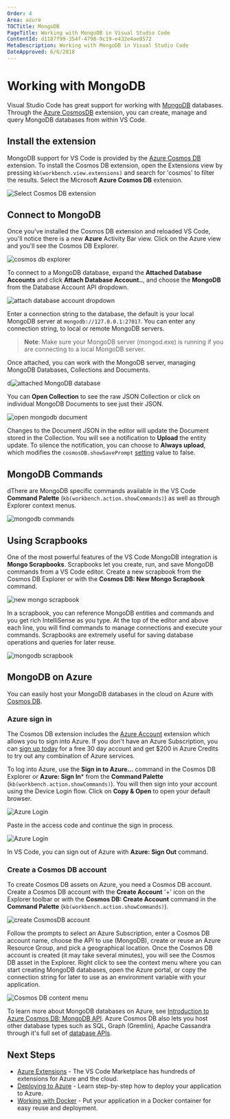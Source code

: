 ```yaml
---
Order: 4
Area: azure
TOCTitle: MongoDB
PageTitle: Working with MongoDB in Visual Studio Code
ContentId: d1187f99-354f-4798-9c19-e432e4ae8572
MetaDescription: Working with MongoDB in Visual Studio Code
DateApproved: 6/6/2018
---
```

# Working with MongoDB

Visual Studio Code has great support for working with [MongoDB](https://www.mongodb.com/what-is-mongodb) databases. Through the [Azure CosmosDB](https://marketplace.visualstudio.com/items?itemName=ms-azuretools.vscode-cosmosdb) extension, you can create, manage and query MongoDB databases from within VS Code.

## Install the extension

MongoDB support for VS Code is provided by the [Azure Cosmos DB](https://marketplace.visualstudio.com/items?itemName=ms-azuretools.vscode-cosmosdb) extension. To install the Cosmos DB extension, open the Extensions view by pressing `kb(workbench.view.extensions)` and search for 'cosmos' to filter the results. Select the Microsoft **Azure Cosmos DB** extension.

![Select Cosmos DB extension](images/mongodb/install-cosmosdb-extension.png)

## Connect to MongoDB

Once you've installed the Cosmos DB extension and reloaded VS Code, you'll notice there is a new **Azure** Activity Bar view. Click on the Azure view and you'll see the Cosmos DB Explorer.

![cosmos db explorer](images/mongodb/cosmosdb-explorer.png)

To connect to a MongoDB database, expand the **Attached Database Accounts** and click **Attach Database Account..**, and choose the **MongoDB** from the Database Account API dropdown.

![attach database account dropdown](images/mongodb/attach-database-account.png)

Enter a connection string to the database, the default is your local MongoDB server at `mongodb://127.0.0.1:27017`. You can enter any connection string, to local or remote MongoDB servers.

>**Note**: Make sure your MongoDB server (mongod.exe) is running if you are connecting to a local MongoDB server.

Once attached, you can work with the MongoDB server, managing MongoDB Databases, Collections and Documents.

d![attached MongoDB database](images/mongodb/attached-mongodb-database.png)

You can **Open Collection** to see the raw JSON Collection or click on individual MongoDB Documents to see just their JSON.

![open mongodb document](images/mongodb/open-document.png)

Changes to the Document JSON in the editor will update the Document stored in the Collection. You will see a notification to **Upload** the entity update. To silence the notification, you can choose to **Always upload**, which modifies the `cosmosDB.showSavePrompt` [setting](/docs/getstarted/settings.md) value to false.

## MongoDB Commands

dThere are MongoDB specific commands available in the VS Code **Command Palette** (`kb(workbench.action.showCommands)`) as well as through Explorer context menus.

![mongodb commands](images/mongodb/mongodb-commands.png)

## Using Scrapbooks

One of the most powerful features of the VS Code MongoDB integration is **Mongo Scrapbooks**. Scrapbooks let you create, run, and save MongoDB commands from a VS Code editor. Create a new scrapbook from the Cosmos DB Explorer or with the **Cosmos DB: New Mongo Scrapbook** command.

![new mongo scrapbook](images/mongodb/new-mongo-scrapbook.png)

In a scrapbook, you can reference MongoDB entities and commands and you get rich IntelliSense as you type. At the top of the editor and above each line, you will find commands to manage connections and execute your commands. Scrapbooks are extremely useful for saving database operations and queries for later reuse.

![mongodb scrapbook](images/mongodb/scrapbook.png)

## MongoDB on Azure

You can easily host your MongoDB databases in the cloud on Azure with [Cosmos DB](https://docs.microsoft.com/azure/cosmos-db/introduction).

### Azure sign in

The Cosmos DB extension includes the [Azure Account](https://marketplace.visualstudio.com/items?itemName=ms-vscode.azure-account) extension which allows you to sign into Azure. If you don't have an Azure Subscription, you can [sign up today](https://azure.microsoft.com/en-us/free/?b=16.48) for a free 30 day account and get $200 in Azure Credits to try out any combination of Azure services.

To log into Azure, use the **Sign in to Azure...** command in the Cosmos DB Explorer or **Azure: Sign In*** from the **Command Palette** (`kb(workbench.action.showCommands)`). You will then sign into your account using the Device Login flow. Click on **Copy & Open** to open your default browser.

![Azure Login](images/mongodb/devicelogin.png)

Paste in the access code and continue the sign in process.

![Azure Login](images/mongodb/devicelogin2.png)

In VS Code, you can sign out of Azure with **Azure: Sign Out** command.

### Create a Cosmos DB account

To create Cosmos DB assets on Azure, you need a Cosmos DB account. Create a Cosmos DB account with the **Create Account** '+' icon on the Explorer toolbar or with the **Cosmos DB: Create Account** command in the **Command Palette** (`kb(workbench.action.showCommands)`).

![create CosmosDB account](images/mongodb/create-cosmosdb-account.png)

Follow the prompts to select an Azure Subscription, enter a Cosmos DB account name, choose the API to use (MongoDB), create or reuse an Azure Resource Group, and pick a geographical location. Once the Cosmos DB account is created (it may take several minutes), you will see the Cosmos DB asset in the Explorer. Right click to see the context menu where you can start creating MongoDB databases, open the Azure portal, or copy the connection string for later to use as an environment variable with your application.

![Cosmos DB content menu](images/mongodb/cosmosdb-context-menu.png)

To learn more about MongoDB databases on Azure, see [Introduction to Azure Cosmos DB: MongoDB API](https://docs.microsoft.com/azure/cosmos-db/mongodb-introduction). Azure Cosmos DB also lets you host other database types such as SQL, Graph (Gremlin), Apache Cassandra through it's full set of [database APIs](https://docs.microsoft.com/azure/cosmos-db/).

## Next Steps

* [Azure Extensions](/docs/azure/extensions.md) - The VS Code Marketplace has hundreds of extensions for Azure and the cloud.
* [Deploying to Azure](/docs/azure/deployment.md) - Learn step-by-step how to deploy your application to Azure.
* [Working with Docker](/docs/azure/docker.md) - Put your application in a Docker container for easy reuse and deployment.
